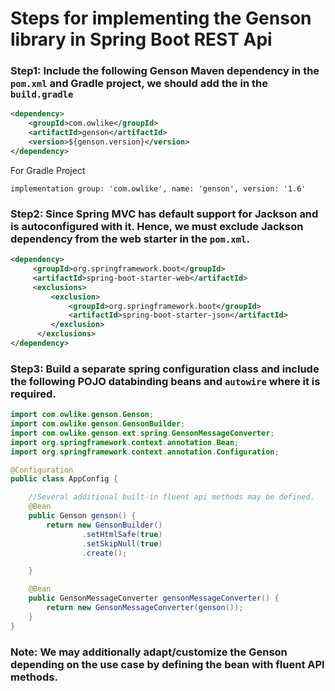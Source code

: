 # Steps for implementing the Genson library in Spring Boot REST Api

### Step1: Include the following Genson Maven dependency in the `pom.xml` and Gradle project, we should add the in the `build.gradle`

```xml
<dependency>
    <groupId>com.owlike</groupId>
    <artifactId>genson</artifactId>
    <version>${genson.version}</version>
</dependency>

```
For Gradle Project
```
implementation group: 'com.owlike', name: 'genson', version: '1.6'
```

### Step2: Since Spring MVC has default support for Jackson and is autoconfigured with it. Hence, we must exclude Jackson dependency from the web starter in the `pom.xml`.

```xml
<dependency>
     <groupId>org.springframework.boot</groupId>
     <artifactId>spring-boot-starter-web</artifactId>
     <exclusions>
         <exclusion>
             <groupId>org.springframework.boot</groupId>
             <artifactId>spring-boot-starter-json</artifactId>
         </exclusion>
      </exclusions>
</dependency>

```

### Step3: Build a separate spring configuration class and include the following POJO databinding beans and `autowire` where it is required.
```java
import com.owlike.genson.Genson;
import com.owlike.genson.GensonBuilder;
import com.owlike.genson.ext.spring.GensonMessageConverter;
import org.springframework.context.annotation.Bean;
import org.springframework.context.annotation.Configuration;

@Configuration
public class AppConfig {

    //Several additional built-in fluent api methods may be defined.
    @Bean
    public Genson genson() {
        return new GensonBuilder()
                .setHtmlSafe(true)
                .setSkipNull(true)
                .create();

    }

    @Bean
    public GensonMessageConverter gensonMessageConverter() {
        return new GensonMessageConverter(genson());
    }
}

```
### Note: We may additionally adapt/customize the Genson depending on the use case by defining the bean with fluent API methods.

